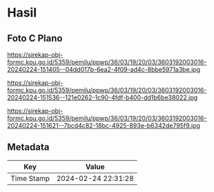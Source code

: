 # Hasil

## Foto C Plano

https://sirekap-obj-formc.kpu.go.id/5359/pemilu/ppwp/36/03/19/20/03/3603192003016-20240224-151405--04dd017b-6ea2-4f09-ad4c-8bbe5971a3be.jpg

https://sirekap-obj-formc.kpu.go.id/5359/pemilu/ppwp/36/03/19/20/03/3603192003016-20240224-151536--121e0262-1c90-4fdf-b400-dd1b6be38022.jpg

https://sirekap-obj-formc.kpu.go.id/5359/pemilu/ppwp/36/03/19/20/03/3603192003016-20240224-151621--7bcd4c82-18bc-4925-893e-b6342de795f9.jpg


## Metadata

| Key        | Value               |
| ---------- | ------------------- |
| Time Stamp | 2024-02-24 22:31:28 |



